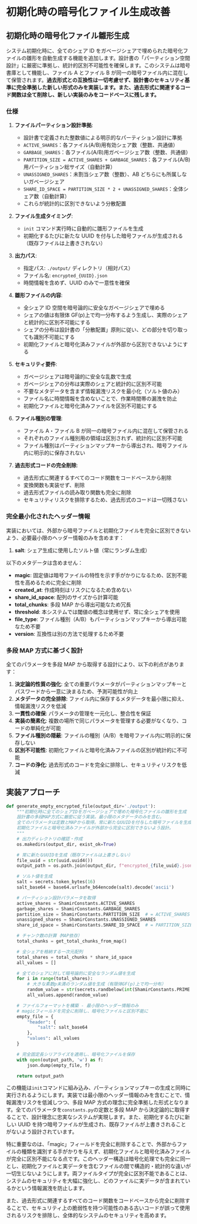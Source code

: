 # 初期化時の暗号化ファイル生成改善

## 初期化時の暗号化ファイル雛形生成

システム初期化時に、全てのシェア ID をガベージシェアで埋められた暗号化ファイルの雛形を自動生成する機能を追加します。設計書の「パーティション空間設計」に厳密に準拠し、統計的区別不可能性を確保します。このシステムは暗号書庫として機能し、ファイル A とファイル B が同一の暗号ファイル内に混在して保管されます。**過去形式との互換性は一切考慮せず、設計書のセキュリティ基準に完全準拠した新しい形式のみを実装します。また、過去形式に関連するコード関数は全て削除し、新しい実装のみをコードベースに残します。**

### 仕様

1. **ファイルパーティション設計準拠**:

   - 設計書で定義された整数値による明示的なパーティション設計に準拠
   - `ACTIVE_SHARES`：各ファイル(A/B)用有効シェア数（整数、共通値）
   - `GARBAGE_SHARES`：各ファイル(A/B)用ガベージシェア数（整数、共通値）
   - `PARTITION_SIZE = ACTIVE_SHARES + GARBAGE_SHARES`：各ファイル(A/B)用パーティション総サイズ（自動計算）
   - `UNASSIGNED_SHARES`：未割当シェア数（整数）、AB どちらにも所属しないガベージシェア
   - `SHARE_ID_SPACE = PARTITION_SIZE * 2 + UNASSIGNED_SHARES`：全体シェア数（自動計算）
   - これらが統計的に区別できないよう分散配置

2. **ファイル生成タイミング**:

   - `init` コマンド実行時に自動的に雛形ファイルを生成
   - 初期化するたびに新たな UUID を付与した暗号ファイルが生成される（既存ファイルは上書きされない）

3. **出力パス**:

   - 指定パス: `./output/` ディレクトリ（相対パス）
   - ファイル名: `encrypted_{UUID}.json`
   - 時間情報を含めず、UUID のみで一意性を確保

4. **雛形ファイルの内容**:

   - 全シェア ID 空間を暗号論的に安全なガベージシェアで埋める
   - シェアの値は有限体 GF(p)上で均一分布するよう生成し、実際のシェアと統計的に区別不可能にする
   - シェアの分布は設計書の「分散配置」原則に従い、どの部分を切り取っても識別不可能にする
   - 初期化ファイルと暗号化済みファイルが外部から区別できないようにする

5. **セキュリティ要件**:

   - ガベージシェアは暗号論的に安全な乱数で生成
   - ガベージシェアの分布は実際のシェアと統計的に区別不可能
   - 不要なメタデータを含まず情報漏洩リスクを最小化（ソルト値のみ）
   - ファイル名に時間情報を含めないことで、作業時間帯の漏洩を防止
   - 初期化ファイルと暗号化済みファイルを区別不可能にする

6. **ファイル種別の管理**:

   - ファイル A・ファイル B が同一の暗号ファイル内に混在して保管される
   - それぞれのファイル種別用の領域は区別されず、統計的に区別不可能
   - ファイル種別はパーティションマップキーから導出され、暗号ファイル内に明示的に保存されない

7. **過去形式コードの完全削除**:

   - 過去形式に関連するすべてのコード関数をコードベースから削除
   - 変換関数も実装せず、削除
   - 過去形式ファイルの読み取り関数も完全に削除
   - セキュリティリスクを排除するため、過去形式のコードは一切残さない

### 完全最小化されたヘッダー情報

実装においては、外部から暗号ファイルと初期化ファイルを完全に区別できないよう、必要最小限のヘッダー情報のみを含めます：

1. **salt**: シェア生成に使用したソルト値（常にランダム生成）

以下のメタデータは含めません：

- **magic**: 固定値は暗号ファイルの特性を示す手がかりになるため、区別不能性を高めるために完全に削除
- **created_at**: 作成時刻はリスクになるため含めない
- **share_id_space**: 配列のサイズから計算可能
- **total_chunks**: 多段 MAP から導出可能なため冗長
- **threshold**: 本システムでは閾値の概念は使用せず、常に全シェアを使用
- **file_type**: ファイル種別（A/B）もパーティションマップキーから導出可能なため不要
- **version**: 互換性は別の方法で処理するため不要

### 多段 MAP 方式に基づく設計

全てのパラメータを多段 MAP から取得する設計により、以下の利点があります：

1. **決定論的性質の強化**: 全ての重要パラメータがパーティションマップキーとパスワードから一意に決まるため、予測可能性が向上
2. **メタデータの完全排除**: ファイル内に保存するメタデータを最小限に抑え、情報漏洩リスクを低減
3. **一貫性の確保**: パラメータの管理を一元化し、整合性を保証
4. **実装の簡素化**: 複数の場所で同じパラメータを管理する必要がなくなり、コードの単純化が可能
5. **ファイル種別の隠蔽**: ファイルの種別（A/B）を暗号ファイル内に明示的に保存しない
6. **区別不可能性**: 初期化ファイルと暗号化済みファイルの区別が統計的に不可能
7. **コードの浄化**: 過去形式のコードを完全に排除し、セキュリティリスクを低減

## 実装アプローチ

```python
def generate_empty_encrypted_file(output_dir='./output'):
    """初期化時に全てのシェアIDをガベージシェアで埋めた暗号化ファイルの雛形を生成
    設計書の多段MAP方式に厳密に従う実装。最小限のメタデータのみを含む。
    全てのパラメータは定数とMAPから取得。常に新たなUUIDを付与した暗号ファイルを生成。
    初期化ファイルと暗号化済みファイルが外部から完全に区別できないよう設計。
    """
    # 出力ディレクトリの確認・作成
    os.makedirs(output_dir, exist_ok=True)

    # 常に新たなUUIDを生成（既存ファイルは上書きしない）
    file_uuid = str(uuid.uuid4())
    output_path = os.path.join(output_dir, f"encrypted_{file_uuid}.json")

    # ソルト値を生成
    salt = secrets.token_bytes(16)
    salt_base64 = base64.urlsafe_b64encode(salt).decode('ascii')

    # パーティション設計パラメータを取得
    active_shares = ShamirConstants.ACTIVE_SHARES
    garbage_shares = ShamirConstants.GARBAGE_SHARES
    partition_size = ShamirConstants.PARTITION_SIZE  # = ACTIVE_SHARES + GARBAGE_SHARES
    unassigned_shares = ShamirConstants.UNASSIGNED_SHARES
    share_id_space = ShamirConstants.SHARE_ID_SPACE  # = PARTITION_SIZE * 2 + UNASSIGNED_SHARES

    # チャンク数の計算（MAP依存）
    total_chunks = get_total_chunks_from_map()

    # 全シェアを格納する一次元配列
    total_shares = total_chunks * share_id_space
    all_values = []

    # 全てのシェアに対して暗号論的に安全なランダム値を生成
    for i in range(total_shares):
        # 大きな素数p未満のランダム値を生成（有限体GF(p)上で均一分布）
        random_value = str(secrets.randbelow(int(ShamirConstants.PRIME - 1)) + 1)
        all_values.append(random_value)

    # ファイルフォーマットを構築 - 最小限のヘッダー情報のみ
    # magicフィールドを完全に削除し、暗号化ファイルと区別不能に
    empty_file = {
        "header": {
            "salt": salt_base64
        },
        "values": all_values
    }

    # 完全固定長シリアライズを適用し、暗号化ファイルを保存
    with open(output_path, 'w') as f:
        json.dump(empty_file, f)

    return output_path
```

この機能は`init`コマンドに組み込み、パーティションマップキーの生成と同時に実行されるようにします。実装では最小限のヘッダー情報のみを含むことで、情報漏洩リスクを低減しつつ、多段 MAP 方式の理念に完全準拠した形式となります。全てのパラメータを`constants.py`の定数と多段 MAP から決定論的に取得することで、設計理念に忠実なシステムが実現します。また、初期化するたびに新しい UUID を持つ暗号ファイルが生成され、既存ファイルが上書きされることがないよう設計されています。

特に重要なのは、「magic」フィールドを完全に削除することで、外部からファイルの種類を識別する手がかりを与えず、初期化ファイルと暗号化済みファイルが完全に区別不能になる点です。このヘッダー構造は暗号化処理でも完全に同一とし、初期化ファイルと実データを含むファイルの間で構造的・統計的な違いが一切生じないようにします。両ファイルタイプが完全に区別不能であることは、システムのセキュリティを大幅に強化し、どのファイルに実データが含まれているかという情報漏洩を防止します。

また、過去形式に関連するすべてのコード関数をコードベースから完全に削除することで、セキュリティ上の脆弱性を持つ可能性のある古いコードが誤って使用されるリスクを排除し、全体的なシステムのセキュリティを高めます。
